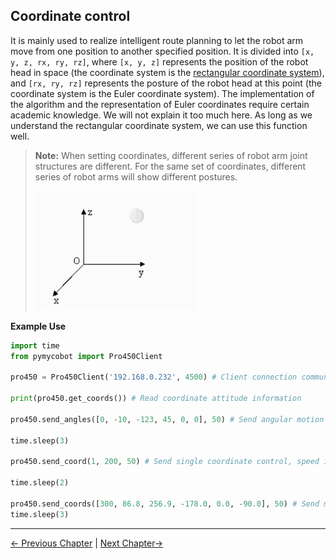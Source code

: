 ## Coordinate control

It is mainly used to realize intelligent route planning to let the robot arm move from one position to another specified position. It is divided into `[x, y, z, rx, ry, rz]`, where `[x, y, z]` represents the position of the robot head in space (the coordinate system is the [rectangular coordinate system](https://zhidao.baidu.com/question/2125035227927850747.html)), and `[rx, ry, rz]` represents the posture of the robot head at this point (the coordinate system is the Euler coordinate system). The implementation of the algorithm and the representation of Euler coordinates require certain academic knowledge. We will not explain it too much here. As long as we understand the rectangular coordinate system, we can use this function well.

> **Note:** When setting coordinates, different series of robot arm joint structures are different. For the same set of coordinates, different series of robot arms will show different postures.
>
> <img src="../../../resources\3-FunctionsAndApplications\6.developmentGuide\python\axis/coordinate.jpg" style="zoom: 67%;" />

**Example Use**

```python
import time
from pymycobot import Pro450Client

pro450 = Pro450Client('192.168.0.232', 4500) # Client connection communication

print(pro450.get_coords()) # Read coordinate attitude information

pro450.send_angles([0, -10, -123, 45, 0, 0], 50) # Send angular motion to a certain attitude for coordinate control, speed is 50

time.sleep(3)

pro450.send_coord(1, 200, 50) # Send single coordinate control, speed is 50, so that the X axis moves to the position of 200mm

time.sleep(2)

pro450.send_coords([300, 86.8, 256.9, -178.0, 0.0, -90.0], 50) # Send multi-coordinate control, speed is 50
time.sleep(3)
```

---

[← Previous Chapter](./3_angle.md) | [Next Chapter→](./5_IO.md)